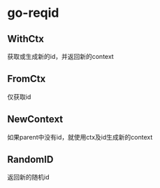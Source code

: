 # go-reqid

## WithCtx
获取或生成新的id，并返回新的context  

## FromCtx  
仅获取id

## NewContext  
如果parent中没有id，就使用ctx及id生成新的context

## RandomID  
返回新的随机id

